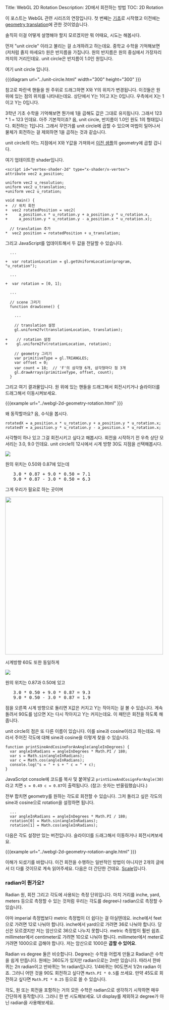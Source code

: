 Title: WebGL 2D Rotation
Description: 2D에서 회전하는 방법
TOC: 2D Rotation

이 포스트는 WebGL 관련 시리즈의 연장입니다.
첫 번째는 [기초](webgl-fundamentals.html)로 시작했고 이전에는 [geometry translation](webgl-2d-translation.html)에 관한 것이었습니다.

솔직히 이걸 어떻게 설명해야 할지 모르겠지만 뭐 어때요, 시도는 해봅시다.

먼저 "unit circle" 이라고 불리는 걸 소개하려고 하는데요.
중학교 수학을 기억해보면(저처럼 졸지 마세요!) 원은 반지름을 가집니다.
원의 반지름은 원의 중심에서 가장자리까지의 거리인데요.
unit circle은 반지름이 1.0인 원입니다.

여기 unit circle 입니다.

{{{diagram url="../unit-circle.html" width="300" height="300" }}}

참고로 파란색 핸들을 원 주위로 드래그하면 X와 Y의 위치가 변경됩니다.
이것들은 원 위에 있는 점의 위치를 나타내는데요.
상단에서 Y는 1이고 X는 0입니다.
우측에서 X는 1이고 Y는 0입니다.

3학년 기초 수학을 기억해보면 뭔가에 1을 곱해도 값은 그대로 유지됩니다.
그래서 123 * 1 = 123 인데요.
아주 기본적이죠?
음, unit circle, 반지름이 1.0인 원도 1의 형태입니다.
회전하는 1입니다.
그래서 무언가를 unit circle에 곱할 수 있으며 마법이 일어나서 물체가 회전하는 걸 제외하면 1을 곱하는 것과 같습니다.

unit circle의 어느 지점에서 X와 Y값을 가져와서 [이전 샘플](webgl-2d-translation.html)의 geometry에 곱할 겁니다.

여기 업데이트한 shader입니다.

    <script id="vertex-shader-2d" type="x-shader/x-vertex">
    attribute vec2 a_position;

    uniform vec2 u_resolution;
    uniform vec2 u_translation;
    +uniform vec2 u_rotation;

    void main() {
    +  // 위치 회전
    +  vec2 rotatedPosition = vec2(
    +     a_position.x * u_rotation.y + a_position.y * u_rotation.x,
    +     a_position.y * u_rotation.y - a_position.x * u_rotation.x);

      // translation 추가
    *  vec2 position = rotatedPosition + u_translation;

그리고 JavaScript를 업데이트해서 두 값을 전달할 수 있습니다.

      ...

    +  var rotationLocation = gl.getUniformLocation(program, "u_rotation");

      ...

    +  var rotation = [0, 1];

      ...

      // scene 그리기
      function drawScene() {

        ...

        // translation 설정
        gl.uniform2fv(translationLocation, translation);

    +    // rotation 설정
    +    gl.uniform2fv(rotationLocation, rotation);

        // geometry 그리기
        var primitiveType = gl.TRIANGLES;
        var offset = 0;
        var count = 18;  // 'F'의 삼각형 6개, 삼각형마다 점 3개
        gl.drawArrays(primitiveType, offset, count);
      }

그리고 여기 결과물입니다.
원 위에 있는 핸들을 드래그해서 회전시키거나 슬라이더를 드래그해서 이동시켜보세요.

{{{example url="../webgl-2d-geometry-rotation.html" }}}

왜 동작할까요?
음, 수식을 봅시다.

    rotatedX = a_position.x * u_rotation.y + a_position.y * u_rotation.x;
    rotatedY = a_position.y * u_rotation.y - a_position.x * u_rotation.x;

사각형이 하나 있고 그걸 회전시키고 싶다고 해봅시다.
회전을 시작하기 전 우측 상단 모서리는 3.0, 9.0 인데요.
unit circle의 12시에서 시계 방향 30도 지점을 선택해봅시다.

<img src="../resources/rotate-30.png" class="webgl_center" />

원의 위치는 0.50와 0.87에 있는데

<pre class="webgl_center">
   3.0 * 0.87 + 9.0 * 0.50 = 7.1
   9.0 * 0.87 - 3.0 * 0.50 = 6.3
</pre>

그게 우리가 필요로 하는 곳이며

<img src="../resources/rotation-drawing.svg" width="500" class="webgl_center"/>

시계방향 60도 또한 동일하게

<img src="../resources/rotate-60.png" class="webgl_center" />

원의 위치는 0.87과 0.50에 있고

<pre class="webgl_center">
   3.0 * 0.50 + 9.0 * 0.87 = 9.3
   9.0 * 0.50 - 3.0 * 0.87 = 1.9
</pre>

점을 오른쪽 시계 방향으로 돌리면 X값은 커지고 Y는 작아지는 걸 볼 수 있습니다.
계속 돌려서 90도를 넘으면 X는 다시 작아지고 Y는 커지는데요.
이 패턴은 회전을 하도록 해줍니다.

unit circle의 점은 또 다른 이름이 있습니다.
이를 sine과 cosine이라고 하는데요.
따라서 주어진 각도에 대해 sine과 cosine을 이렇게 찾을 수 있습니다.

    function printSineAndCosineForAnAngle(angleInDegrees) {
      var angleInRadians = angleInDegrees * Math.PI / 180;
      var s = Math.sin(angleInRadians);
      var c = Math.cos(angleInRadians);
      console.log("s = " + s + " c = " + c);
    }

JavaScript console에 코드를 복사 및 붙여넣고 `printSineAndCosignForAngle(30)`라고 치면 `s = 0.49 c = 0.87`이 출력됩니다. (참고: 숫자는 반올림했습니다.)

전부 합치면 geometry를 원하는 각도로 회전할 수 있습니다.
그저 돌리고 싶은 각도의 sine과 cosine으로 rotation을 설정하면 됩니다. 

      ...
      var angleInRadians = angleInDegrees * Math.PI / 180;
      rotation[0] = Math.sin(angleInRadians);
      rotation[1] = Math.cos(angleInRadians);

다음은 각도 설정만 있는 버전입니다.
슬라이더를 드래그해서 이동하거나 회전시켜보세요.

{{{example url="../webgl-2d-geometry-rotation-angle.html" }}}

이해가 되셨기를 바랍니다.
이건 회전을 수행하는 일반적인 방법이 아니지만 2개의 글에서 더 다룰 것이므로 계속 읽어주세요.
다음은 더 간단한 건데요.
[Scale](webgl-2d-scale.html)입니다.

<div class="webgl_bottombar"><h3>radian이 뭔가요?</h3>
<p>
Radian 원, 회전 그리고 각도에 사용되는 측정 단위입니다.
마치 거리를 inche, yard, meters 등으로 측정할 수 있는 것처럼 우리는 각도를 degree나 radian으로 측정할 수 있습니다.
</p>
<p>
아마 imperial 측정법보다 metric 측정법이 더 쉽다는 걸 아실텐데요.
inche에서 feet으로 가려면 12로 나눠야 합니다.
inche에서 yard으로 가려면 36로 나눠야 합니다.
당신은 모르겠지만 저는 암산으로 36으로 나누지 못합니다.
metric 측정법이 훨씬 쉽죠.
millimeter에서 centimeter로 가려면 10으로 나눠야 합니다.
millimeter에서 meter로 가려면 1000으로 곱해야 합니다.
저는 암산으로 1000은 <strong>곱할 수 있어요</strong>.
</p>
<p>
Radian vs degree 둘은 비슷합니다.
Degree는 수학을 어렵게 만들고 Radian은 수학을 쉽게 만듭니다.
원에는 360도가 있지만 radian으로는 2π만 있습니다.
따라서 한바퀴는 2π radian이고 반바퀴는 1π radian입니다.
1/4바퀴는 90도면서 1/2π radian 이죠.
그러니 어떤 것을 90도 회전하고 싶다면 <code>Math.PI * 0.5</code>를 쓰세요.
만약 45도로 회전하고 싶다면 <code>Math.PI * 0.25</code> 등으로 쓸 수 있습니다.
</p>
<p>
각도, 원 또는 회전을 포함하는 거의 모든 수학은 radian으로 생각하기 시작하면 매우 간단하게 동작합니다.
그러니 한 번 시도해보세요.
UI display를 제외하고 degree가 아닌 radian을 사용해보세요. 
</p>
</div>
